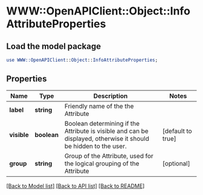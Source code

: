 # WWW::OpenAPIClient::Object::InfoAttributeProperties

## Load the model package
```perl
use WWW::OpenAPIClient::Object::InfoAttributeProperties;
```

## Properties
Name | Type | Description | Notes
------------ | ------------- | ------------- | -------------
**label** | **string** | Friendly name of the the Attribute | 
**visible** | **boolean** | Boolean determining if the Attribute is visible and can be displayed, otherwise it should be hidden to the user. | [default to true]
**group** | **string** | Group of the Attribute, used for the logical grouping of the Attribute | [optional] 

[[Back to Model list]](../README.md#documentation-for-models) [[Back to API list]](../README.md#documentation-for-api-endpoints) [[Back to README]](../README.md)


